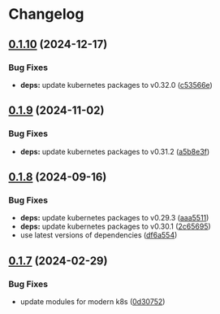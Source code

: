 # Changelog

## [0.1.10](https://github.com/Jmainguy/k8sDrainReport/compare/v0.1.9...v0.1.10) (2024-12-17)


### Bug Fixes

* **deps:** update kubernetes packages to v0.32.0 ([c53566e](https://github.com/Jmainguy/k8sDrainReport/commit/c53566eddc5a424161ce64ad607553a18e135e47))

## [0.1.9](https://github.com/Jmainguy/k8sDrainReport/compare/v0.1.8...v0.1.9) (2024-11-02)


### Bug Fixes

* **deps:** update kubernetes packages to v0.31.2 ([a5b8e3f](https://github.com/Jmainguy/k8sDrainReport/commit/a5b8e3f3d486df08ff0c94e64389bc93a673a708))

## [0.1.8](https://github.com/Jmainguy/k8sDrainReport/compare/v0.1.7...v0.1.8) (2024-09-16)


### Bug Fixes

* **deps:** update kubernetes packages to v0.29.3 ([aaa5511](https://github.com/Jmainguy/k8sDrainReport/commit/aaa5511cf7a559d7f4648a2684ad862455a97b2a))
* **deps:** update kubernetes packages to v0.30.1 ([2c65695](https://github.com/Jmainguy/k8sDrainReport/commit/2c65695eb5e6d4f206e89e37af188e843000e5b1))
* use latest versions of dependencies ([df6a554](https://github.com/Jmainguy/k8sDrainReport/commit/df6a55481f4fd5d2feb8264ebc70c1c1834f86e8))

## [0.1.7](https://github.com/Jmainguy/k8sDrainReport/compare/v0.1.6...v0.1.7) (2024-02-29)


### Bug Fixes

* update modules for modern k8s ([0d30752](https://github.com/Jmainguy/k8sDrainReport/commit/0d307522ca33c80fd18608f0300614a705e95d21))
